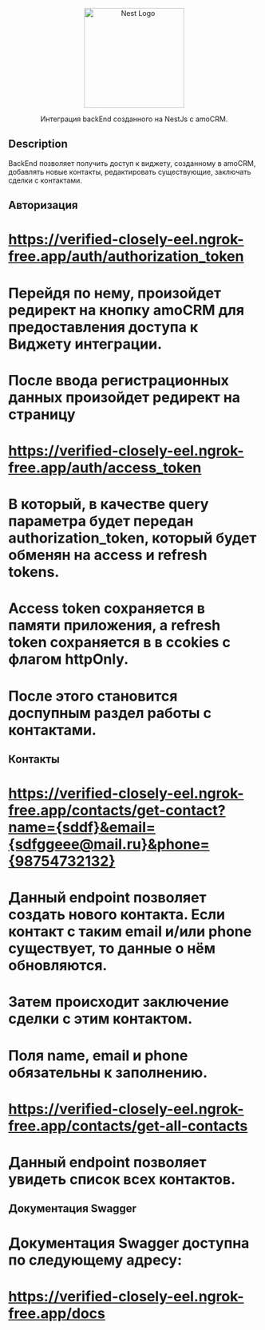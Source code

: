 <p align="center">
  <a href="http://nestjs.com/" target="blank"><img src="https://nestjs.com/img/logo-small.svg" width="200" alt="Nest Logo" /></a>
</p>

[circleci-image]: https://img.shields.io/circleci/build/github/nestjs/nest/master?token=abc123def456
[circleci-url]: https://circleci.com/gh/nestjs/nest

  <p align="center">Интеграция backEnd созданного на NestJs  с amoCRM.</p>

## Description

BackEnd позволяет получить доступ к виджету, созданному в amoCRM, добавлять новые контакты, редактировать существующие, заключать сделки с контактами.

## Авторизация

# https://verified-closely-eel.ngrok-free.app/auth/authorization_token
# Перейдя по нему, произойдет редирект на кнопку amoCRM для предоставления доступа к Виджету интеграции.
# После ввода регистрационных данных произойдет редирект на страницу
# https://verified-closely-eel.ngrok-free.app/auth/access_token 
# В который, в качестве query параметра будет передан authorization_token, который будет обменян на access и refresh tokens.
# Access token сохраняется в памяти приложения, а refresh token сохраняется в в ccokies с флагом httpOnly.
# После этого становится доспупным раздел работы с контактами.

## Контакты

# https://verified-closely-eel.ngrok-free.app/contacts/get-contact?name={sddf}&email={sdfggeee@mail.ru}&phone={98754732132}
# Данный endpoint позволяет создать нового контакта. Если контакт с таким email и/или phone существует, то данные о нём обновляются. 
# Затем происходит заключение сделки с этим контактом.
# Поля name, email и phone обязательны к заполнению.
#
# https://verified-closely-eel.ngrok-free.app/contacts/get-all-contacts
# Данный endpoint позволяет увидеть список всех контактов.

## Документация Swagger

# Документация Swagger доступна по следующему адресу: 
# https://verified-closely-eel.ngrok-free.app/docs
